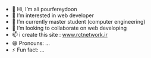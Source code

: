 - 👋 Hi, I’m ali pourfereydoon
- 👀 I’m interested in web developer
- 🌱 I’m currently master student (computer engineering)
- 💞️ I’m looking to collaborate on web developing 
- 📫 i create this site : www.rctnetwork.ir 
- 😄 Pronouns: ...
- ⚡ Fun fact: ...

<!---
alipourfereydoon/alipourfereydoon is a ✨ special ✨ repository because its `README.md` (this file) appears on your GitHub profile.
You can click the Preview link to take a look at your changes.
--->
